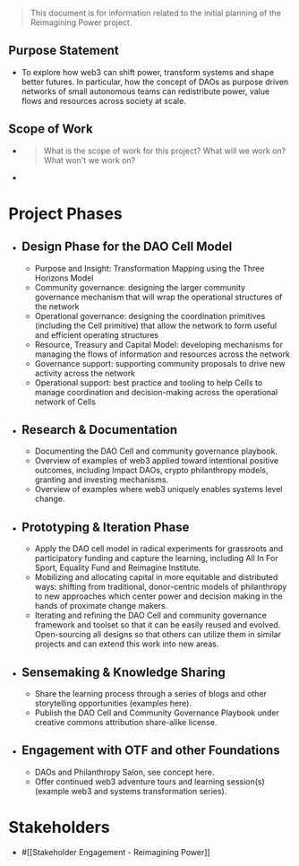 >This document is for information related to the initial planning of the Reimagining Power project.
## Purpose Statement
- To explore how web3 can shift power, transform systems and shape better futures. In particular, how the concept of DAOs as purpose driven networks of small autonomous teams can redistribute power, value flows and resources across society at scale. 

## Scope of Work
- >What is the scope of work for this project? What will we work on? What won't we work on?
- 

# Project Phases
- ## Design Phase for the DAO Cell Model
	- Purpose and Insight: Transformation Mapping using the Three Horizons Model
	- Community governance: designing the larger community governance mechanism that will wrap the operational structures of the network
	- Operational governance: designing the coordination primitives (including the Cell primitive) that allow the network to form useful and efficient operating structures
	- Resource, Treasury and Capital Model: developing mechanisms for managing the flows of information and resources across the network
	- Governance support: supporting community proposals to drive new activity across the network
	- Operational support: best practice and tooling to help Cells to manage coordination and decision-making across the operational network of Cells
- ## Research & Documentation
	- Documenting the DAO Cell and community governance playbook.
	- Overview of examples of web3 applied toward intentional positive outcomes, including Impact DAOs, crypto philanthropy models, granting and investing mechanisms.
	- Overview of examples where web3 uniquely enables systems level change. 
- ## Prototyping & Iteration Phase
	- Apply the DAO cell model in radical experiments for grassroots and participatory funding and capture the learning, including All In For Sport, Equality Fund and Reimagine Institute.
	- Mobilizing and allocating capital in more equitable and distributed ways: shifting from traditional, donor-centric models of philanthropy to new approaches which center power and decision making in the hands of proximate change makers.
	- Iterating and refining the DAO Cell and community governance framework and toolset so that it can be easily reused and evolved. Open-sourcing all designs so that others can utilize them in similar projects and can extend this work into new areas. 
- ## Sensemaking & Knowledge Sharing
	- Share the learning process through a series of blogs and other storytelling opportunities (examples here).
	- Publish the DAO Cell and Community Governance Playbook under creative commons attribution share-alike license.
- ## Engagement with OTF and other Foundations
	- DAOs and Philanthropy Salon, see concept here.
	- Offer continued web3 adventure tours and learning session(s) (example web3 and systems transformation series).

# Stakeholders
- #[[Stakeholder Engagement - Reimagining Power]] 
